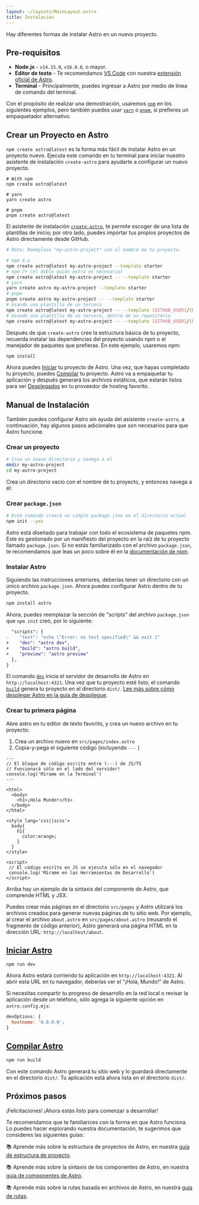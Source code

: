 ```yaml
---
layout: ~/layouts/MainLayout.astro
title: Instalación
---
```


Hay diferentes formas de instalar Astro en un nuevo proyecto.

## Pre-requisitos

- **Node.js** - `v14.15.0`, `v16.0.0`, o mayor.
- **Editor de texto** - Te recomendamos [VS Code](https://code.visualstudio.com/) con nuestra [extensión oficial de Astro](https://marketplace.visualstudio.com/items?itemName=astro-build.astro-vscode).
- **Terminal** - Principalmente, puedes ingresar a Astro por medio de línea de comando del terminal.

Con el propósito de realizar una demostración, usaremos [`npm`](https://www.npmjs.com/) en los siguientes ejemplos, pero también puedes usar [`yarn`](https://yarnpkg.com/) o [`pnpm`](https://pnpm.io/), si prefieres un empaquetador alternativo.

## Crear un Proyecto en Astro

`npm create astro@latest` es la forma más fácil de instalar Astro en un proyecto nuevo. Ejecuta este comando en tu terminal para iniciar nuestro asistente de instalación `create-astro` para ayudarte a configurar un nuevo proyecto.

```shell
# With npm
npm create astro@latest

# yarn
yarn create astro

# pnpm
pnpm create astro@latest
```

El asistente de instalación [`create-astro`](https://github.com/prosopo/captcha/tree/main/packages/create-astro), te permite escoger de una lista de plantillas de inicio; por otro lado, puedes importar tus propios proyectos de Astro directamente desde GitHub.

```bash
# Nota: Reemplaza "my-astro-project" con el nombre de tu proyecto.

# npm 6.x
npm create astro@latest my-astro-project --template starter
# npm 7+ (el doble guión extra es necesario)
npm create astro@latest my-astro-project -- --template starter
# yarn
yarn create astro my-astro-project --template starter
# pnpm
pnpm create astro my-astro-project -- --template starter
# Usando una plantilla de un tercero
npm create astro@latest my-astro-project -- --template [GITHUB_USER]/[REPO_NAME]
# Usando una plantilla de un tercero, dentro de un repositorio
npm create astro@latest my-astro-project -- --template [GITHUB_USER]/[REPO_NAME]/path/to/template
```

Después de que `create-astro` cree la estructura básica de tu proyecto, recuerda instalar las dependencias del proyecto usando npm o el manejador de paquetes que prefieras. En este ejemplo, usaremos npm:

```bash
npm install
```

Ahora puedes [Iniciar](#start-astro) tu proyecto de Astro. Una vez, que hayas completado tu proyecto, puedes [Compilar](#build-astro) tu proyecto. Astro va a empaquetar tu aplicación y después generará los archivos estáticos, que estarán listos para ser [Desplegados](/es/guides/deploy) en tu proveedor de hosting favorito.

## Manual de Instalación

También puedes configurar Astro sin ayuda del asistente `create-astro`, a continuación, hay algunos pasos adicionales que son necesarios para que Astro funcione.

### Crear un proyecto

```bash
# Crea un nuevo directorio y navega a el
mkdir my-astro-project
cd my-astro-project
```

Crea un directorio vacío con el nombre de tu proyecto, y entonces navega a él:

### Crear `package.json`

```bash
# Este comando creará un simple package.json en el directorio actual
npm init --yes
```

Astro está diseñado para trabajar con todo el ecosistema de paquetes npm. Este es gestionado por un manifiesto del proyecto en la raíz de tu proyecto llamado `package.json`. Si no estás familiarizado con el archivo `package.json`, te recomendamos que leas un poco sobre él en la [documentación de npm](https://docs.npmjs.com/creating-a-package-json-file).

### Instalar Astro

Siguiendo las instrucciones anteriores, deberías tener un directorio con un único archivo `package.json`. Ahora puedes configurar Astro dentro de tu proyecto.

```bash
npm install astro
```

Ahora, puedes reemplazar la sección de "scripts" del archivo `package.json` que `npm init` creó, por lo siguiente:

```diff
  "scripts": {
-    "test": "echo \"Error: no test specified\" && exit 1"
+    "dev": "astro dev",
+    "build": "astro build",
+    "preview": "astro preview"
  },
}
```

El comando [`dev`](#start-astro) inicia el servidor de desarrollo de Astro en `http://localhost:4321`. Una vez que tu proyecto esté listo, el comando [`build`](#build-astro) genera tu proyecto en el directorio `dist/`. [Lee más sobre cómo desplegar Astro en la guía de despliegue](/es/guides/deploy).

### Crear tu primera página

Abre astro en tu editor de texto favorito, y crea un nuevo archivo en tu proyecto:

1. Crea un archivo nuevo en `src/pages/index.astro`
2. Copia-y-pega el siguiente código (incluyendo `---` )

```astro
---
// El bloque de código escrito entre (---) de JS/TS
// Funcionará sólo en el lado del servidor!
console.log('Mírame en la Terminal')
---

<html>
  <body>
    <h1>¡Hola Mundo!</h1>
  </body>
</html>

<style lang='css||scss'>
  body{
    h1{
      color:orange;
    }
  }
</style>

<script>
 // El código escrito en JS se ejecuta sólo en el navegador
 console.log('Mírame en las Herramientas de Desarrollo')
</script>
```

Arriba hay un ejemplo de la sintaxis del componente de Astro, que comprende HTML y JSX.

Puedes crear más páginas en el directorio `src/pages` y Astro utilizará los archivos creados para generar nuevas páginas de tu sitio web. Por ejemplo, al crear el archivo `about.astro` en `src/pages/about.astro` (reusando el fragmento de código anterior), Astro generará una página HTML en la dirección URL: `http://localhost/about`.

## [Iniciar Astro](#start-astro)

```bash
npm run dev
```

Ahora Astro estará corriendo tu aplicación en `http://localhost:4321`. Al abrir esta URL en tu navegador, deberías ver el “¡Hola, Mundo!” de Astro.

Si necesitas compartir tu progreso de desarrollo en la red local o revisar la aplicación desde un teléfono, sólo agrega la siguiente opción en `astro.config.mjs`:

```js
devOptions: {
  hostname: '0.0.0.0';
}
```

## [Compilar Astro](#build-astro)

```bash
npm run build
```

Con este comando Astro generará tu sitio web y lo guardará directamente en el directorio `dist/`. Tu aplicación está ahora lista en el directorio `dist/`.

## Próximos pasos

¡Felicitaciones! ¡Ahora estás listo para comenzar a desarrollar!

Te recomendamos que te familiarices con la forma en que Astro funciona. Lo puedes hacer explorando nuestra documentación, te sugerimos que consideres las siguientes guías:

📚 Aprende más sobre la estructura de proyectos de Astro, en nuestra [guía de estructura de proyecto](/es/core-concepts/project-structure).

📚 Aprende más sobre la sintaxis de los componentes de Astro, en nuestra [guía de componentes de Astro](/es/core-concepts/astro-components).

📚 Aprende más sobre la rutas basada en archivos de Astro, en nuestra [guía de rutas](/es/core-concepts/astro-pages).

